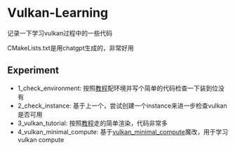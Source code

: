 # Vulkan-Learning

记录一下学习vulkan过程中的一些代码

CMakeLists.txt是用chatgpt生成的，非常好用

## Experiment
 * 1_check_environment: 按照[教程](https://vulkan-tutorial.com/Development_environment)配环境并写个简单的代码检查一下装到位没有
 * 2_check_instance: 基于上一个，尝试创建一个instance来进一步检查vulkan是否可用
 * 3_vulkan_tutorial: 按照[教程](https://vulkan-tutorial.com/Multisampling)走的简单渲染，代码非常多
 * 4_vulkan_minimal_compute: 基于[vulkan_minimal_compute](https://github.com/Erkaman/vulkan_minimal_compute)魔改，用于学习vulkan compute